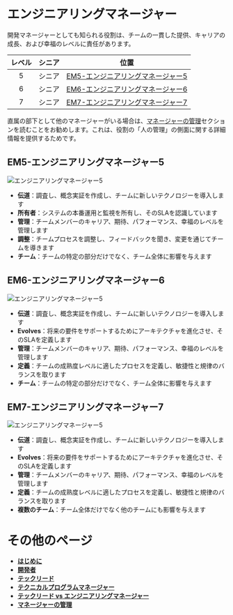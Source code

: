 # エンジニアリングマネージャー

開発マネージャーとしても知られる役割は、チームの一貫した提供、キャリアの成長、および幸福のレベルに責任があります。

|レベル|シニア|位置|
|:---:|:---:|:---:|
|5|シニア|[EM5-エンジニアリングマネージャー5](#em5---engineering-manager-5)|
|6|シニア|[EM6-エンジニアリングマネージャー6](#em6---engineering-manager-6)|
|7|シニア|[EM7-エンジニアリングマネージャー7](#em7---engineering-manager-7)|

直属の部下として他のマネージャーがいる場合は、[マネージャーの管理](Managing-Managers.md)セクションを読むことをお勧めします。これは、役割の「人の管理」の側面に関する詳細情報を提供するためです。

## EM5-エンジニアリングマネージャー5

![エンジニアリングマネージャー5](/charts/engineeringmanager-5.png)

* **伝道**：調査し、概念実証を作成し、チームに新しいテクノロジーを導入します
* **所有者**：システムの本番運用と監視を所有し、そのSLAを認識しています
* **管理**：チームメンバーのキャリア、期待、パフォーマンス、幸福のレベルを管理します
* **調整**：チームプロセスを調整し、フィードバックを聞き、変更を通じてチームを導きます
* **チーム**：チームの特定の部分だけでなく、チーム全体に影響を与えます

## EM6-エンジニアリングマネージャー6

![エンジニアリングマネージャー5](/charts/engineeringmanager-6.png)

* **伝道**：調査し、概念実証を作成し、チームに新しいテクノロジーを導入します
* **Evolves**：将来の要件をサポートするためにアーキテクチャを進化させ、そのSLAを定義します
* **管理**：チームメンバーのキャリア、期待、パフォーマンス、幸福のレベルを管理します
* **定義**：チームの成熟度レベルに適したプロセスを定義し、敏捷性と規律のバランスを取ります
* **チーム**：チームの特定の部分だけでなく、チーム全体に影響を与えます

## EM7-エンジニアリングマネージャー7

![エンジニアリングマネージャー5](/charts/engineeringmanager-7.png)

* **伝道**：調査し、概念実証を作成し、チームに新しいテクノロジーを導入します
* **Evolves**：将来の要件をサポートするためにアーキテクチャを進化させ、そのSLAを定義します
* **管理**：チームメンバーのキャリア、期待、パフォーマンス、幸福のレベルを管理します
* **定義**：チームの成熟度レベルに適したプロセスを定義し、敏捷性と規律のバランスを取ります
* **複数のチーム**：チーム全体だけでなく他のチームにも影響を与えます

# その他のページ

* [**はじめに**](README.md)
* [**開発者**](Developer.md)
* [**テックリード**](TechLead.md)
* [**テクニカルプログラムマネージャー**](TechnicalProgramManager.md)
* [**テックリード vs エンジニアリングマネージャー**](TechLead-EngineeringManager.md)
* [**マネージャーの管理**](Managing-Managers.md)
